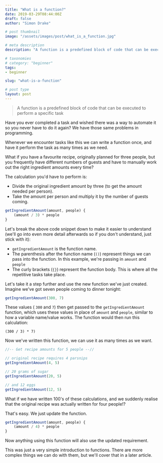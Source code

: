 ```yaml
---
title: "What is a function?"
date: 2019-03-29T08:44:00Z
draft: false
author: "Simon Drake"

# post thumbnail
image: "/assets/images/post/what_is_a_function.jpg"

# meta description
description: "A function is a predefined block of code that can be executed to perform a specific task"

# taxonomies
# category: "beginner"
tags:
- beginner

slug: "what-is-a-function"

# post type
layout: post
---
```


> A function is a predefined block of code that can be executed to perform a specific task

Have you ever completed a task and wished there was a way to automate it so you never have to do it again? We have those same problems in programming.

Whenever we encounter tasks like this we can write a function once, and have it perform the task as many times as we need.

What if you have a favourite recipe, originally planned for three people, but you frequently have different numbers of guests and have to manually work out the right ingredient amounts every time?

The calculation you'd have to perform is:

* Divide the original ingredient amount by three (to get the amount needed per person).
* Take the amount per person and multiply it by the number of guests coming.

```js
getIngredientAmount(amount, people) {
    (amount / 3) * people
}
```

Let's break the above code snippet down to make it easier to understand (we'll go into even more detail afterwards so if you don't understand, just stick with it):

* `getIngredientAmount` is the function name.
* The parenthesis after the function name (`()`) represent things we can pass into the function. In this example, we're passing in `amount` and `people`
* The curly brackets (`{}`) represent the function body. This is where all the repetitive tasks take place.

Let's take it a step further and use the new function we've just created. Imagine we've got seven people coming to dinner tonight:

```js
getIngredientAmount(300, 7)
```

These values ( `300` and `7`) then get passed to the `getIngredientAmount` function, which uses these values in place of `amount` and `people`, similar to how a variable name/value works. The function would then run this calculation:

`(300 / 3) * 7)`

Now we've written this function, we can use it as many times as we want.

```js
//-- Get recipe amounts for 5 people --//

// original recipe requires 4 parsnips
getIngredientAmount(4, 5)

// 20 grams of sugar
getIngredientAmount(20, 5)

// and 12 eggs
getIngredientAmount(12, 5)
```

What if we have written 100's of these calculations, and we suddenly realise that the original recipe was actually written for four people!?

That's easy. We just update the function.

```js
getIngredientAmount(amount, people) {
    (amount / 4) * people
}
```

Now anything using this function will also use the updated requirement.

This was just a very simple introduction to functions. There are more complex things we can do with them, but we'll cover that in a later article.
